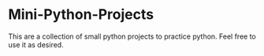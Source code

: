 # Mini-Python-Projects
This are a collection of small python projects to practice python. Feel free to use it as desired.
